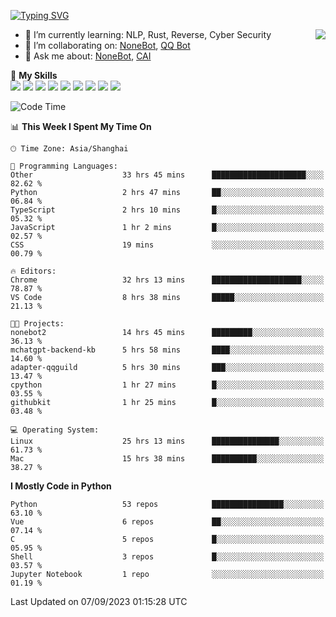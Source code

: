 [![Typing SVG](https://readme-typing-svg.herokuapp.com?size=25&duration=2500&color=8C43EA&vCenter=true&width=200&height=40&lines=Hi+there+%F0%9F%91%8B%F0%9F%8F%BB;I'm+yanyongyu)](https://git.io/typing-svg)

<a href="#">
  <img align="right" src="https://github-readme-stats.vercel.app/api?username=yanyongyu&count_private=true&show_icons=true&bg_color=15,f2f7fd,E0EAFC" />
</a>

- 🌱 I’m currently learning: NLP, Rust, Reverse, Cyber Security
- 👯 I’m collaborating on: [NoneBot](https://github.com/nonebot), [QQ Bot](https://github.com/Mrs4s/go-cqhttp)
- 💬 Ask me about: [NoneBot](https://github.com/nonebot), [CAI](https://github.com/cscs181/CAI)

🌟 **My Skills**  
![](https://img.shields.io/badge/-Python-3e74a2?style=flat-square&logo=Python&logoColor=fff)
![](https://img.shields.io/badge/-Node.js-339933?style=flat-square&logo=Node.js&logoColor=fff)
![](https://img.shields.io/badge/-Vue-4fc08d?style=flat-square&logo=Vue.js&logoColor=fff)
![](https://img.shields.io/badge/-React-2d98ce?style=flat-square&logo=React&logoColor=fff)
![](https://img.shields.io/badge/-Docker-2496ED?style=flat-square&logo=Docker&logoColor=fff)
![](https://img.shields.io/badge/-Linux-000000?style=flat-square&logo=Linux&logoColor=fff)
![](https://img.shields.io/badge/-MySQL-4479A1?style=flat-square&logo=MySQL&logoColor=fff)
![](https://img.shields.io/badge/-Redis-DC382D?style=flat-square&logo=Redis&logoColor=fff)
![](https://img.shields.io/badge/-MongoDB-47A248?style=flat-square&logo=MongoDB&logoColor=fff)

<!--START_SECTION:waka-->
![Code Time](http://img.shields.io/badge/Code%20Time-4%2C833%20hrs%208%20mins-blue)

📊 **This Week I Spent My Time On** 

```text
🕑︎ Time Zone: Asia/Shanghai

💬 Programming Languages: 
Other                    33 hrs 45 mins      █████████████████████░░░░   82.62 % 
Python                   2 hrs 47 mins       ██░░░░░░░░░░░░░░░░░░░░░░░   06.84 % 
TypeScript               2 hrs 10 mins       █░░░░░░░░░░░░░░░░░░░░░░░░   05.32 % 
JavaScript               1 hr 2 mins         █░░░░░░░░░░░░░░░░░░░░░░░░   02.57 % 
CSS                      19 mins             ░░░░░░░░░░░░░░░░░░░░░░░░░   00.79 % 

🔥 Editors: 
Chrome                   32 hrs 13 mins      ████████████████████░░░░░   78.87 % 
VS Code                  8 hrs 38 mins       █████░░░░░░░░░░░░░░░░░░░░   21.13 % 

🐱‍💻 Projects: 
nonebot2                 14 hrs 45 mins      █████████░░░░░░░░░░░░░░░░   36.13 % 
mchatgpt-backend-kb      5 hrs 58 mins       ████░░░░░░░░░░░░░░░░░░░░░   14.60 % 
adapter-qqguild          5 hrs 30 mins       ███░░░░░░░░░░░░░░░░░░░░░░   13.47 % 
cpython                  1 hr 27 mins        █░░░░░░░░░░░░░░░░░░░░░░░░   03.55 % 
githubkit                1 hr 25 mins        █░░░░░░░░░░░░░░░░░░░░░░░░   03.48 % 

💻 Operating System: 
Linux                    25 hrs 13 mins      ███████████████░░░░░░░░░░   61.73 % 
Mac                      15 hrs 38 mins      ██████████░░░░░░░░░░░░░░░   38.27 % 
```

**I Mostly Code in Python** 

```text
Python                   53 repos            ████████████████░░░░░░░░░   63.10 % 
Vue                      6 repos             ██░░░░░░░░░░░░░░░░░░░░░░░   07.14 % 
C                        5 repos             █░░░░░░░░░░░░░░░░░░░░░░░░   05.95 % 
Shell                    3 repos             █░░░░░░░░░░░░░░░░░░░░░░░░   03.57 % 
Jupyter Notebook         1 repo              ░░░░░░░░░░░░░░░░░░░░░░░░░   01.19 % 
```




 Last Updated on 07/09/2023 01:15:28 UTC
<!--END_SECTION:waka-->
